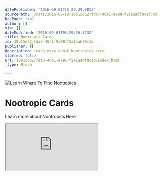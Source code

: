 ```yaml
---
datePublished: '2016-09-01T05:29:39.981Z'
sourcePath: _posts/2016-08-18-18b15d52-fda3-46a1-9a98-f2a1eabf8c1d.md
hasPage: true
author: []
via: {}
dateModified: '2016-09-01T05:29:39.523Z'
title: Nootropic Cards
id: 18b15d52-fda3-46a1-9a98-f2a1eabf8c1d
publisher: {}
description: Learn more about Nootropics Here
starred: false
url: 18b15d52-fda3-46a1-9a98-f2a1eabf8c1d/index.html
_type: Blurb

---
```

![Learn Where To Find Nootropics](https://the-grid-user-content.s3-us-west-2.amazonaws.com/41cd3e2d-c47a-43a2-8bed-3991880b2294.jpg)

# Nootropic Cards

Learn more about Nootropics Here

<iframe src="https://the-grid.github.io/ed-userhtml/?g=eJxNj8FOwzAQRH9ltajcwKnSXtK6qPTAGfgCx9nWFo432t0S-vegVgjO8zRvZpuPEkaCWIKqx5DFQl_ogcaeBgSV6DGZTdo59xs-Rh7dFXCa5H21fnnev73qqg12eepD_DgJn-tw4MLiTULVKQhVu__MNB-4mnBRzxXh6u5ZBhKPDQLXkc9KcyIqHhHmPFjyuGyaBUKifErmcd22P8PsUsjjn62Df6YN3Eo7WE5foFzyAHcxxg3utu72ePcNruxXmQ" style=""></iframe>